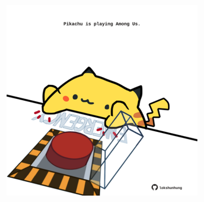 <!-- built at 29/07/2024, 04:01:02 UTC -->
<p align="center">
  <img width="500" height="500" src="./ReadmeImage.svg">
</p>
